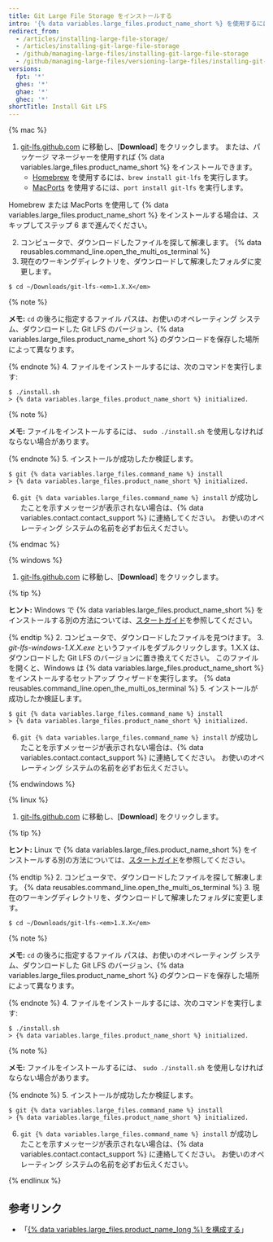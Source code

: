 ```yaml
---
title: Git Large File Storage をインストールする
intro: '{% data variables.large_files.product_name_short %} を使用するには、Git とは別の新しいプログラムをダウンロードしてインストールする必要があります。'
redirect_from:
  - /articles/installing-large-file-storage/
  - /articles/installing-git-large-file-storage
  - /github/managing-large-files/installing-git-large-file-storage
  - /github/managing-large-files/versioning-large-files/installing-git-large-file-storage
versions:
  fpt: '*'
  ghes: '*'
  ghae: '*'
  ghec: '*'
shortTitle: Install Git LFS
---
```


{% mac %}

1. [git-lfs.github.com](https://git-lfs.github.com) に移動し、[**Download**] をクリックします。 または、パッケージ マネージャーを使用すれば {% data variables.large_files.product_name_short %} をインストールできます。
    - [Homebrew](http://brew.sh/) を使用するには、`brew install git-lfs` を実行します。
    - [MacPorts](https://www.macports.org/) を使用するには、`port install git-lfs` を実行します。

 Homebrew または MacPorts を使用して {% data variables.large_files.product_name_short %} をインストールする場合は、スキップしてステップ 6 まで進んでください。

2. コンピュータで、ダウンロードしたファイルを探して解凍します。
{% data reusables.command_line.open_the_multi_os_terminal %}
3. 現在のワーキングディレクトリを、ダウンロードして解凍したフォルダに変更します。
  ```shell
  $ cd ~/Downloads/git-lfs-<em>1.X.X</em>
  ```
 {% note %}

 **メモ:** `cd` の後ろに指定するファイル パスは、お使いのオペレーティング システム、ダウンロードした Git LFS のバージョン、{% data variables.large_files.product_name_short %} のダウンロードを保存した場所によって異なります。

 {% endnote %}
4. ファイルをインストールするには、次のコマンドを実行します:
  ```shell
  $ ./install.sh
  > {% data variables.large_files.product_name_short %} initialized.
  ```
 {% note %}

 **メモ:** ファイルをインストールするには、 `sudo ./install.sh` を使用しなければならない場合があります。

 {% endnote %}
5. インストールが成功したか検証します。
  ```shell
  $ git {% data variables.large_files.command_name %} install
  > {% data variables.large_files.product_name_short %} initialized.
  ```
6. `git {% data variables.large_files.command_name %} install` が成功したことを示すメッセージが表示されない場合は、{% data variables.contact.contact_support %} に連絡してください。 お使いのオペレーティング システムの名前を必ずお伝えください。

{% endmac %}

{% windows %}

1. [git-lfs.github.com](https://git-lfs.github.com) に移動し、[**Download**] をクリックします。

  {% tip %}

  **ヒント:** Windows で {% data variables.large_files.product_name_short %} をインストールする別の方法については、[スタートガイド](https://github.com/github/git-lfs#getting-started)を参照してください。

  {% endtip %}
2. コンピュータで、ダウンロードしたファイルを見つけます。
3. *git-lfs-windows-1.X.X.exe* というファイルをダブルクリックします。1.X.X は、ダウンロードした Git LFS のバージョンに置き換えてください。 このファイルを開くと、Windows は {% data variables.large_files.product_name_short %} をインストールするセットアップ ウィザードを実行します。
{% data reusables.command_line.open_the_multi_os_terminal %}
5. インストールが成功したか検証します。
  ```shell
  $ git {% data variables.large_files.command_name %} install
  > {% data variables.large_files.product_name_short %} initialized.
  ```
6. `git {% data variables.large_files.command_name %} install` が成功したことを示すメッセージが表示されない場合は、{% data variables.contact.contact_support %} に連絡してください。 お使いのオペレーティング システムの名前を必ずお伝えください。

{% endwindows %}

{% linux %}

1. [git-lfs.github.com](https://git-lfs.github.com) に移動し、[**Download**] をクリックします。

  {% tip %}

  **ヒント:** Linux で {% data variables.large_files.product_name_short %} をインストールする別の方法については、[スタートガイド](https://github.com/github/git-lfs#getting-started)を参照してください。

  {% endtip %}
2. コンピュータで、ダウンロードしたファイルを探して解凍します。
{% data reusables.command_line.open_the_multi_os_terminal %}
3. 現在のワーキングディレクトリを、ダウンロードして解凍したフォルダに変更します。
  ```shell
  $ cd ~/Downloads/git-lfs-<em>1.X.X</em>
  ```
 {% note %}

 **メモ:** `cd` の後ろに指定するファイル パスは、お使いのオペレーティング システム、ダウンロードした Git LFS のバージョン、{% data variables.large_files.product_name_short %} のダウンロードを保存した場所によって異なります。

 {% endnote %}
4. ファイルをインストールするには、次のコマンドを実行します:
  ```shell
  $ ./install.sh
  > {% data variables.large_files.product_name_short %} initialized.
  ```
 {% note %}

 **メモ:** ファイルをインストールするには、 `sudo ./install.sh` を使用しなければならない場合があります。

 {% endnote %}
5. インストールが成功したか検証します。
  ```shell
  $ git {% data variables.large_files.command_name %} install
  > {% data variables.large_files.product_name_short %} initialized.
  ```
6. `git {% data variables.large_files.command_name %} install` が成功したことを示すメッセージが表示されない場合は、{% data variables.contact.contact_support %} に連絡してください。 お使いのオペレーティング システムの名前を必ずお伝えください。

{% endlinux %}

## 参考リンク

- 「[{% data variables.large_files.product_name_long %} を構成する](/articles/configuring-git-large-file-storage)」
